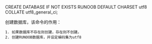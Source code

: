 CREATE DATABASE IF NOT EXISTS RUNOOB DEFAULT CHARSET utf8 COLLATE utf8_general_ci; 

创建数据库，该命令的作用：

    1. 如果数据库不存在则创建，存在则不创建。  
    2. 创建RUNOOB数据库，并设定编码集为utf8  

